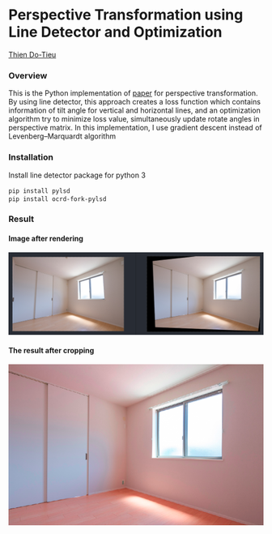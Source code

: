 # Perspective Transformation using Line Detector and Optimization

[Thien Do-Tieu](https://github.com/dotieuthien)

### Overview
This is the Python implementation of [paper](https://www.semanticscholar.org/paper/Rectification-of-planar-targets-using-line-segments-An-Koo/e1feceb12777c06727da3b281d2b8d7472182444) 
for perspective transformation. By using line detector, this approach creates a loss function which contains information
of tilt angle for vertical and horizontal lines, and an optimization algorithm try to minimize loss value, simultaneously 
update rotate angles in perspective matrix. In this implementation, I use gradient descent instead of Levenberg–Marquardt algorithm

### Installation
Install line detector package for python 3
```
pip install pylsd
pip install ocrd-fork-pylsd
```

### Result
#### Image after rendering

<img width="1000" alt="First result" src="./figures/perspective_test.png">

#### The result after cropping

<img alt="First result" src="./figures/result.png">

